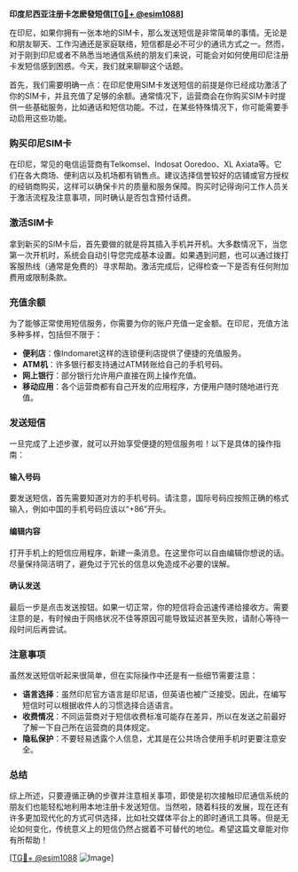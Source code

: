 **印度尼西亚注册卡怎麽發短信[[TG💪+ @esim1088](https://t.me/s/esim1088)]**

在印尼，如果你拥有一张本地的SIM卡，那么发送短信是非常简单的事情。无论是和朋友聊天、工作沟通还是家庭联络，短信都是必不可少的通讯方式之一。然而，对于刚到印尼或者不熟悉当地通信系统的朋友们来说，可能会对如何使用印尼注册卡发短信感到困惑。今天，我们就来聊聊这个话题。

首先，我们需要明确一点：在印尼使用SIM卡发送短信的前提是你已经成功激活了你的SIM卡，并且充值了足够的余额。通常情况下，运营商会在你购买SIM卡时提供一些基础服务，比如通话和短信功能。不过，在某些特殊情况下，你可能需要手动启用这些功能。

### 购买印尼SIM卡

在印尼，常见的电信运营商有Telkomsel、Indosat Ooredoo、XL Axiata等。它们在各大商场、便利店以及机场都有销售点。建议选择信誉较好的店铺或官方授权的经销商购买，这样可以确保卡片的质量和服务保障。购买时记得询问工作人员关于激活流程及注意事项，同时确认是否包含预付话费。

### 激活SIM卡

拿到新买的SIM卡后，首先要做的就是将其插入手机并开机。大多数情况下，当您第一次开机时，系统会自动引导您完成基本设置。如果遇到问题，也可以通过拨打客服热线（通常是免费的）寻求帮助。激活完成后，记得检查一下是否有任何附加费用或限制条款。

### 充值余额

为了能够正常使用短信服务，你需要为你的账户充值一定金额。在印尼，充值方法多种多样，包括但不限于：

- **便利店**：像Indomaret这样的连锁便利店提供了便捷的充值服务。
- **ATM机**：许多银行都支持通过ATM转账给自己的手机号码。
- **网上银行**：部分银行允许用户直接在网上操作充值。
- **移动应用**：各个运营商都有自己开发的应用程序，方便用户随时随地进行充值。

### 发送短信

一旦完成了上述步骤，就可以开始享受便捷的短信服务啦！以下是具体的操作指南：

#### 输入号码

要发送短信，首先需要知道对方的手机号码。请注意，国际号码应按照正确的格式输入，例如中国的手机号码应该以“+86”开头。

#### 编辑内容

打开手机上的短信应用程序，新建一条消息。在这里你可以自由编辑你想说的话。尽量保持简洁明了，避免过于冗长的信息以免造成不必要的误解。

#### 确认发送

最后一步是点击发送按钮。如果一切正常，你的短信将会迅速传递给接收方。需要注意的是，有时候由于网络状况不佳等原因可能导致延迟甚至失败，请耐心等待一段时间后再尝试。

### 注意事项

虽然发送短信听起来很简单，但在实际操作中还是有一些细节需要注意：

- **语言选择**：虽然印尼官方语言是印尼语，但英语也被广泛接受。因此，在编写短信时可以根据收件人的习惯选择合适语言。
- **收费情况**：不同运营商对于短信收费标准可能存在差异，所以在发送之前最好了解一下自己所在运营商的具体规定。
- **隐私保护**：不要轻易透露个人信息，尤其是在公共场合使用手机时更要注意安全。

### 总结

综上所述，只要遵循正确的步骤并注意相关事项，即使是初次接触印尼通信系统的朋友们也能轻松地利用本地注册卡发送短信。当然啦，随着科技的发展，现在还有许多更加现代化的方式可供选择，比如社交媒体平台上的即时通讯工具等。但是无论如何变化，传统意义上的短信仍然占据着不可替代的地位。希望这篇文章能对你有所帮助！

[[TG💪+ @esim1088](https://t.me/s/esim1088) ![Image](https://i.postimg.cc/4NQfJmqS/Snipaste-2025-05-13-00-14-12.png)]